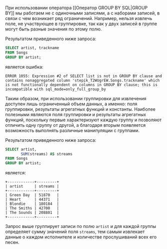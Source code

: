 При использовании оператора [[Оператор GROUP BY SQL|GROUP BY]] мы работаем не с одиночными записями, а с наборами записей, в связи с чем возникает ряд ограничений. Например, нельзя извлечь поле, не участвующее в группировке, так как у двух записей в группе могут быть разные значения по этому полю.

Результатом приведенного ниже запроса:

```sql
SELECT artist, trackname
FROM Songs
GROUP BY artist;
```

является ошибка:

```no-highlight
ERROR 1055: Expression #2 of SELECT list is not in GROUP BY clause and contains nonaggregated column 'stepik_T2WUgrEW.Songs.trackname' which is not functionally dependent on columns in GROUP BY clause; this is incompatible with sql_mode=only_full_group_by
```

Таким образом, при использовании группировки для извлечения доступен лишь ограниченный объем данных, а именно: поля группировки, результаты агрегатных функций и константы. Наиболее полезными являются поля группировки и результаты агрегатных функций, поскольку первые характеризуют каждую группу и позволяют отличить одну группу от другой, а благодаря вторым появляется возможность выполнять различные манипуляции с группами.

Результатом приведенного ниже запроса:

```sql
SELECT artist,
       SUM(streams) AS streams
FROM Songs
GROUP BY artist;
```

является:

```no-highlight
+------------+---------+
| artist     | streams |
+------------+---------+
| Green Day  | 51870   |
| Heart      | 44371   |
| Blondie    | 180184  |
| The Smiths | 42700   |
| The Sounds | 208801  |
+------------+---------+
```

Запрос выше группирует записи по полю `artist` и для каждой группы определяет сумму значений поля `streams`, тем самым извлекает данные о каждом исполнителе и количестве прослушиваний всех его песен.